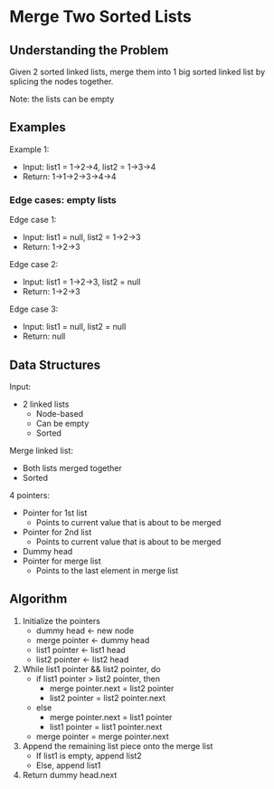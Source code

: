 # Merge Two Sorted Lists #

## Understanding the Problem ##

Given 2 sorted linked lists, merge them into 1 big sorted linked list by
splicing the nodes together.

Note: the lists can be empty

## Examples ##

Example 1:
- Input: list1 = 1→2→4, list2 = 1→3→4
- Return: 1→1→2→3→4→4

### Edge cases: empty lists ###

Edge case 1:
- Input: list1 = null, list2 = 1→2→3
- Return: 1→2→3

Edge case 2:
- Input: list1 = 1→2→3, list2 = null
- Return: 1→2→3

Edge case 3:
- Input: list1 = null, list2 = null
- Return: null

## Data Structures ##

Input:
- 2 linked lists
  - Node-based
  - Can be empty
  - Sorted

Merge linked list:
- Both lists merged together
- Sorted

4 pointers:
- Pointer for 1st list
  - Points to current value that is about to be merged
- Pointer for 2nd list
  - Points to current value that is about to be merged
- Dummy head
- Pointer for merge list
  - Points to the last element in merge list

## Algorithm ##

1. Initialize the pointers
   - dummy head ← new node
   - merge pointer ← dummy head
   - list1 pointer ← list1 head
   - list2 pointer ← list2 head
2. While list1 pointer && list2 pointer, do
   - if list1 pointer > list2 pointer, then
     - merge pointer.next = list2 pointer
     - list2 pointer = list2 pointer.next
   - else
     - merge pointer.next = list1 pointer
     - list1 pointer = list1 pointer.next
   - merge pointer = merge pointer.next
3. Append the remaining list piece onto the merge list
   - If list1 is empty, append list2
   - Else, append list1
4. Return dummy head.next
